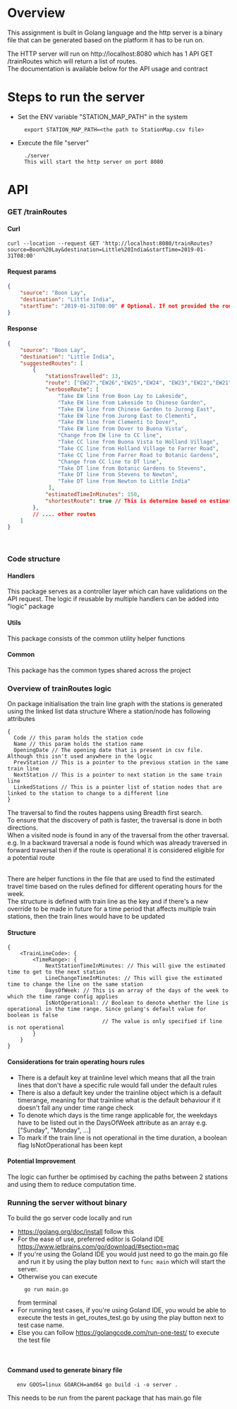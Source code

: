 # Overview
This assignment is built in Golang language and the http server is a binary file
that can be generated based on the platform it has to be run on.
<br />

The HTTP server will run on http://localhost:8080 which has 1 API GET /trainRoutes which will return a list of routes.
<br />
The documentation is available below for the API usage and contract

# Steps to run the server
* Set the ENV variable "STATION_MAP_PATH" in the system
    ```shell script
      export STATION_MAP_PATH=<the path to StationMap.csv file>
    ```
* Execute the file "server"
    ```shell script
      ./server
      This will start the http server on port 8080
    ```
  
# API
### GET /trainRoutes

#### Curl
```shell script
curl --location --request GET 'http://localhost:8080/trainRoutes?source=Boon%20Lay&destination=Little%20India&startTime=2019-01-31T08:00'
```

#### Request params
```json
{
    "source": "Boon Lay",
    "destination": "Little India",
    "startTime": "2019-01-31T08:00" # Optional. If not provided the routes returned won't have estimated time. The time format has to be YYYY-MM-DDTHH:mm 
}
```

#### Response
```json
{
    "source": "Boon Lay",
    "destination": "Little India",
    "suggestedRoutes": [
        {
            "stationsTravelled": 13,
            "route": ["EW27","EW26","EW25","EW24", "EW23","EW22","EW21","CC22","CC21","CC20","CC19","DT9","DT10","DT11","DT12"],
            "verboseRoute": [
                "Take EW line from Boon Lay to Lakeside",
                "Take EW line from Lakeside to Chinese Garden",
                "Take EW line from Chinese Garden to Jurong East",
                "Take EW line from Jurong East to Clementi",
                "Take EW line from Clementi to Dover",
                "Take EW line from Dover to Buona Vista",
                "Change from EW line to CC line",
                "Take CC line from Buona Vista to Holland Village",
                "Take CC line from Holland Village to Farrer Road",
                "Take CC line from Farrer Road to Botanic Gardens",
                "Change from CC line to DT line",
                "Take DT line from Botanic Gardens to Stevens",
                "Take DT line from Stevens to Newton",
                "Take DT line from Newton to Little India"
             ],
            "estimatedTimeInMinutes": 150,
            "shortestRoute": true // This is determine based on estimated time if startTime param is provided in api request else it will be based on number of stations
        },
        // .... other routes
    ]
}
```
<br />

### Code structure
#### Handlers
This package serves as a controller layer which can have validations on the API request. The logic if reusable by multiple handlers can be added into "logic" package

#### Utils
This package consists of the common utility helper functions

#### Common
This package has the common types shared across the project

### Overview of trainRoutes logic
On package initialisation the train line graph with the stations is generated using the linked list data structure
Where a station/node has following attributes
```text
{
  Code // this param holds the station code
  Name // this param holds the station name
  OpeningDate // The opening date that is present in csv file. Although this isn't used anywhere in the logic
  PrevStation // This is a pointer to the previous station in the same train line
  NextStation // This is a pointer to next station in the same train line
  LinkedStations // This is a pointer list of station nodes that are linked to the station to change to a different line
}
```
The traversal to find the routes happens using Breadth first search.
<br /> To ensure that the discovery of path is faster, the traversal is done in both directions.
<br /> When a visited node is found in any of the traversal from the other traversal. e.g. In a backward traversal a node is found which was already traversed in forward traversal then if the route is operational it is considered eligible for a potential route

<br /> There are helper functions in the file that are used to find the estimated travel time based on the rules defined for different operating hours for the week.
<br /> The structure is defined with train line as the key and if there's a new override to be made in future for a time period that affects multiple train stations, then the train lines would have to be updated

#### Structure

```text
{
	<TrainLineCode>: {
		<TimeRange>: {
			NextStationTimeInMinutes: // This will give the estimated time to get to the next station
			LineChangeTimeInMinutes: // This will give the estimated time to change the line on the same station
			DaysOfWeek: // This is an array of the days of the week to which the time range config applies
			IsNotOperational: // Boolean to denote whether the line is operational in the time range. Since golang's default value for boolean is false
							  // The value is only specified if line is not operational
		}
	}
}
```

#### Considerations for train operating hours rules
* There is a default key at trainline level which means that all the train lines that don't have a specific rule would fall under the default rules
* There is also a default key under the trainline object which is a default timerange, meaning for that trainline what is the default behaviour if it doesn't fall any under time range check
* To denote which days is the time range applicable for, the weekdays have to be listed out in the DaysOfWeek attribute as an array e.g. ["Sunday", "Monday", ...]
* To mark if the train line is not operational in the time duration, a boolean flag IsNotOperational has been kept

#### Potential Improvement
The logic can further be optimised by caching the paths between 2 stations and using them to reduce computation time.

### Running the server without binary
To build the go server code locally and run
* https://golang.org/doc/install follow this
* For the ease of use, preferred editor is Goland IDE https://www.jetbrains.com/go/download/#section=mac
* If you're using the Goland IDE you would just need to go the main.go file and run it by using the play button next to `func main` which will start the server.
* Otherwise you can execute
    ```shell script
      go run main.go
    ```
  from terminal
* For running test cases, if you're using Goland IDE, you would be able to execute the tests in get_routes_test.go by using the play button next to test case name.
* Else you can follow https://golangcode.com/run-one-test/ to execute the test file
<br />

#### Command used to generate binary file
```shell script
   env GOOS=linux GOARCH=amd64 go build -i -o server .
```
This needs to be run from the parent package that has main.go file
